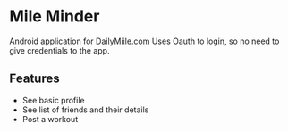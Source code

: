 # Mile Minder
Android application for [DailyMiile.com](http://www.dailymile.com)
Uses Oauth to login, so no need to give credentials to the app.

## Features
* See basic profile
* See list of friends and their details
* Post a workout
